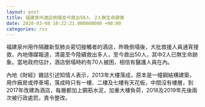 ```yaml
---
layout: post
title: 福建泉州酒店倒塌至今救出50人　2人無生命跡象
date: 2020-03-08 10:22:21.000000000 +08:00
categories: rss
---
```


福建泉州用作隔離新型肺炎密切接觸者的酒店，昨晚倒塌後，大批救援人員通宵搜救，內地傳媒報道，清晨至今陸續救出多人，至今救出50人，其中2人已無生命跡象。當地政府估計，酒店倒塌時約有70人被困，相信有醫護人員在內。

內地《財經》雜誌引述知情人表示，2013年大樓落成，原本是一幢鋼結構建築，用作廠房或停車場，落成時只有一樓、二樓及七樓有天花板，中間沒有樓層，到2017年改建為酒店，每層都加上鋼筋水泥，加重大樓負荷，2018及2019年先後兩次被行政處罰，責令整改。
